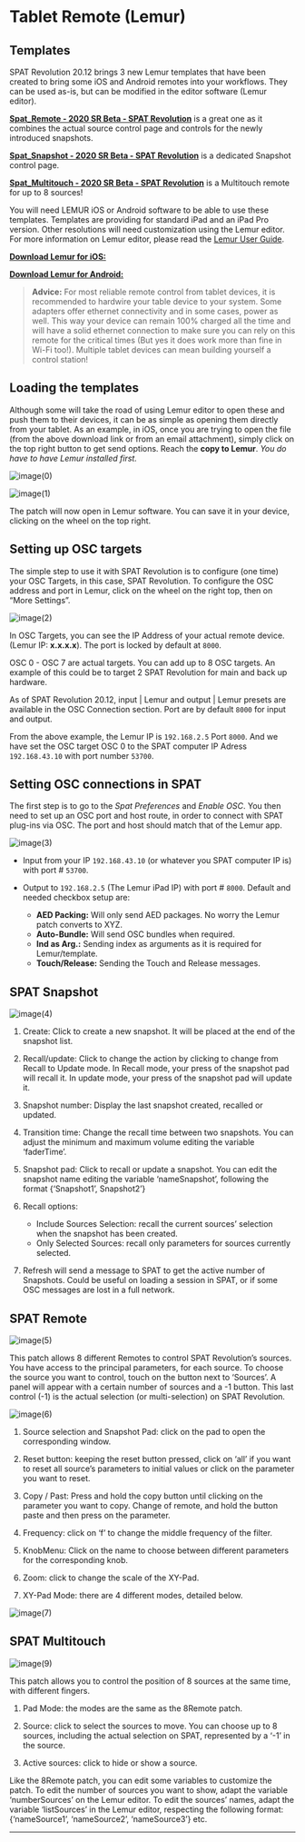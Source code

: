 # Tablet Remote (Lemur)

## Templates

SPAT Revolution 20.12 brings 3 new Lemur templates that have been created to bring some iOS and Android remotes into your workflows. 
They can be used as-is, but can be modified in the editor software (Lemur editor).

[**Spat_Remote - 2020 SR Beta - SPAT Revolution**](https://public.3.basecamp.com/p/aWJ2wnHxpGGQZJ6CL8VE4yB9) is a great one as it combines the actual source control page and controls for the newly introduced snapshots.

 [**Spat_Snapshot - 2020 SR Beta - SPAT Revolution**](https://public.3.basecamp.com/p/L8xYp9jzJ1DRh76fcBcuH4fG)  is a dedicated Snapshot control page.
 
[**Spat_Multitouch - 2020 SR Beta - SPAT Revolution**](https://public.3.basecamp.com/p/XftQefeGH9AsqLmum1N12boA) is a Multitouch remote for up to 8 sources!


You will need LEMUR iOS or Android software to be able to use these templates. 
Templates are providing for standard iPad and an iPad Pro version. 
Other resolutions will need customization using the Lemur editor. For more information on Lemur editor, please read the [Lemur User Guide](https://liine.net/assets/files/lemur/Lemur-User-Guide.pdf).
 
[**Download Lemur for iOS:**](https://apps.apple.com/us/app/lemur/id481290621?ls=1)

[**Download Lemur for Android:**](https://play.google.com/store/apps/details?id=net.liine.lemurapp) 

> **Advice:** For most reliable remote control from tablet devices, it is recommended to hardwire your table device to your system. Some adapters offer ethernet connectivity and in some cases, power as well. This way your device can remain 100% charged all the time and will have a solid ethernet connection to make sure you can rely on this remote for the critical times (But yes it does work more than fine in Wi-Fi too!). Multiple tablet devices can mean building yourself a control station!

## Loading the templates

Although some will take the road of using Lemur editor to open these and push them to their devices, it can be as simple as opening them directly from your tablet. 
As an example, in iOS, once you are trying to open the file (from the above download link or from an email attachment), simply click on the top right button to get send options. 
Reach the **copy to Lemur**. 
_You do have to have Lemur installed first._

![image(0)](include/tabletRemote_image(0).png)

![image(1)](include/tabletRemote_image(1).png)

The patch will now open in Lemur software. 
You can save it in your device, clicking on the wheel on the top right.

## Setting up OSC targets

The simple step to use it with SPAT Revolution is to configure (one time) your OSC Targets, in this case, SPAT Revolution. 
To configure the OSC address and port in Lemur, click on the wheel on the right top, then on “More Settings”.

![image(2)](include/tabletRemote_image(2).png)

In OSC Targets, you can see the IP Address of your actual remote device. (Lemur IP: **x.x.x.x**). 
The port is locked by default at <code>8000</code>. 

OSC 0 - OSC 7 are actual targets. 
You can add up to 8 OSC targets. 
An example of this could be to target 2 SPAT Revolution for main and back up hardware.

As of SPAT Revolution 20.12, input | Lemur and output | Lemur presets are available in the OSC Connection section. Port are by default <code>8000</code> for input and output.

From the above example, the Lemur IP is <code>192.168.2.5</code> Port <code>8000</code>. 
And we have set the OSC target OSC 0 to the SPAT computer IP Adress <code>192.168.43.10</code> with port number <code>53700</code>. 


## Setting OSC connections in SPAT

The first step is to go to the _Spat Preferences_ and _Enable OSC_.
You then need to set up an OSC port and host route, in order to connect with SPAT plug-ins via OSC. 
The port and host should match that of the Lemur app.


![image(3)](include/tabletRemote_image(3).png)

- Input from your IP <code>192.168.43.10</code> (or whatever you SPAT computer IP is) with port # <code>53700</code>.

- Output to <code>192.168.2.5</code> (The Lemur iPad IP) with port # <code>8000</code>. Default and needed checkbox setup are: 

    - **AED Packing:** Will only send AED packages. No worry the Lemur patch converts to XYZ.
    - **Auto-Bundle:** Will send OSC bundles when required.
    - **Ind as Arg.:** Sending index as arguments as it is required for Lemur/template.
    - **Touch/Release:** Sending the Touch and Release messages.


## SPAT Snapshot

![image(4)](include/tabletRemote_image(4).png)

1. Create: Click to create a new snapshot. It will be placed at the end of the snapshot list.

2. Recall/update: Click to change the action by clicking to change from Recall to Update  mode. In Recall mode, your press of the snapshot pad will recall it. In update mode, your press of the snapshot pad will update it.

3. Snapshot number: Display the last snapshot created, recalled or updated.

4. Transition time: Change the recall time between two snapshots. You can adjust the minimum and maximum volume editing the variable ‘faderTime’.

5. Snapshot pad: Click to recall or update a snapshot. You can edit the snapshot name editing the variable ‘nameSnapshot’, following the format  {‘Snapshot1’, Snapshot2’}

6. Recall options:
    - Include Sources  Selection: recall the current sources’ selection when the snapshot has  been created. 
    - Only Selected Sources: recall only parameters for sources currently selected.

7. Refresh will send a message to SPAT to get the active number of Snapshots. Could be useful on loading a session in SPAT, or if some OSC messages are lost in a full network.

## SPAT Remote

![image(5)](include/tabletRemote_image(5).png)

This patch allows 8 different Remotes to control SPAT Revolution’s sources. 
You have access to the principal parameters, for each source. 
To choose the source you want to control, touch on the button next to ‘Sources’. 
A panel will appear with a certain number of sources and a -1 button. 
This last  control (-1) is the actual selection (or multi-selection) on SPAT Revolution.

![image(6)](include/tabletRemote_image(6).png)


1. Source selection and Snapshot Pad: click on the pad to open the corresponding window.

2. Reset button: keeping the reset button pressed, click on ‘all’ if you want to reset all source’s parameters to initial values or click on the parameter you want to reset.

3. Copy / Past: Press and hold the copy button until clicking on the parameter you want to copy. Change of remote, and hold the button paste and then press on the parameter.

4. Frequency: click on ‘f’ to change the middle frequency of the filter.

5. KnobMenu: Click on the name to choose between different parameters for the
    corresponding knob.
    
6. Zoom: click to change the scale of the XY-Pad.

7. XY-Pad Mode: there are 4 different modes, detailed below.

![image(7)](include/tabletRemote_image(7).png)
  

## SPAT Multitouch

![image(9)](include/tabletRemote_image(9).png)

This patch allows you to control the position of 8 sources at the same time, with different fingers.

1. Pad Mode: the modes are the same as the 8Remote patch.

2. Source: click to select the sources to move. You can choose up to 8 sources, including the actual selection on SPAT, represented by a ‘-1’ in the  source.

3. Active sources: click to hide or show a source.

Like the 8Remote patch, you can edit some variables to customize the patch.
To edit the number of sources you want to show, adapt the variable ‘numberSources’ on the Lemur editor. To edit the sources’ names, adapt the variable  ‘listSources’ in the Lemur editor, respecting the following format:  {‘nameSource1’, ‘nameSource2’, ‘nameSource3’} etc.

---